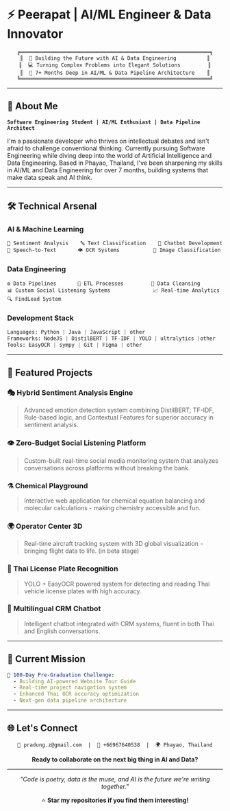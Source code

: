# ⚡ Peerapat | AI/ML Engineer & Data Innovator 

<div align="center">
  
```ascii
╔══════════════════════════════════════════════════════════════╗
║  🚀 Building the Future with AI & Data Engineering          ║
║  💻 Turning Complex Problems into Elegant Solutions         ║
║  🌟 7+ Months Deep in AI/ML & Data Pipeline Architecture    ║
╚══════════════════════════════════════════════════════════════╝
```

</div>

---

## 🎯 **About Me**

**`Software Engineering Student | AI/ML Enthusiast | Data Pipeline Architect`**

I'm a passionate developer who thrives on intellectual debates and isn't afraid to challenge conventional thinking. Currently pursuing Software Engineering while diving deep into the world of Artificial Intelligence and Data Engineering. Based in Phayao, Thailand, I've been sharpening my skills in AI/ML and Data Engineering for over 7 months, building systems that make data speak and AI think.

---

## 🛠️ **Technical Arsenal**

### **AI & Machine Learning**
```
🧠 Sentiment Analysis    🔤 Text Classification    🤖 Chatbot Development
🎤 Speech-to-Text       👁️ OCR Systems           📸 Image Classification
```

### **Data Engineering**
```
⚙️ Data Pipelines       🔄 ETL Processes         🧹 Data Cleansing
📊 Custom Social Listening Systems              📈 Real-time Analytics
🔍 FindLead System
```

### **Development Stack**
```python
Languages: Python | Java | JavaScript | other
Frameworks: NodeJS | DistilBERT | TF-IDF | YOLO | ultralytics |other
Tools: EasyOCR | sympy | Git | Figma | other
```

---

## 🚀 **Featured Projects**

### **🎭 Hybrid Sentiment Analysis Engine**
> Advanced emotion detection system combining DistilBERT, TF-IDF, Rule-based logic, and Contextual Features for superior accuracy in sentiment analysis.

### **👁️ Zero-Budget Social Listening Platform**
> Custom-built real-time social media monitoring system that analyzes conversations across platforms without breaking the bank.

### **⚗️ Chemical Playground**
> Interactive web application for chemical equation balancing and molecular calculations - making chemistry accessible and fun.

### **🌍 Operator Center 3D**
> Real-time aircraft tracking system with 3D global visualization - bringing flight data to life. (in beta stage)

### **🚗 Thai License Plate Recognition**
> YOLO + EasyOCR powered system for detecting and reading Thai vehicle license plates with high accuracy.

### **💬 Multilingual CRM Chatbot**
> Intelligent chatbot integrated with CRM systems, fluent in both Thai and English conversations.

---

## 🎯 **Current Mission**

```yaml
🎯 100-Day Pre-Graduation Challenge:
  - Building AI-powered Website Tour Guide
  - Real-time project navigation system
  - Enhanced Thai OCR accuracy optimization
  - Next-gen data pipeline architecture
```



---

## 🌐 **Let's Connect**

<div align="center">

```
📧 pradung.z@gmail.com  |  📱 +66967640538  |  🌍 Phayao, Thailand
```

**Ready to collaborate on the next big thing in AI and Data?**

</div>

---

<div align="center">
  
*"Code is poetry, data is the muse, and AI is the future we're writing together."*

⭐ **Star my repositories if you find them interesting!**

</div>
